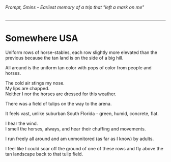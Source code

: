###### Prompt, 5mins - Earliest memory of a trip that "left a mark on me"
---
# Somewhere USA

Uniform rows of horse-stables, each row slightly more elevated than the previous because the tan land is on the side of a big hill.

All around is the uniform tan color with pops of color from people and horses.

The cold air stings my nose.  
My lips are chapped.  
Neither I nor the horses are dressed for this weather.

There was a field of tulips on the way to the arena.

It feels vast, unlike suburban South Florida - green, humid, concrete, flat.

I hear the wind.  
I smell the horses, always, and hear their chuffing and movements.

I run freely all around and am unmonitored (as far as I know) by adults.

I feel like I could soar off the ground of one of these rows and fly above the tan landscape back to that tulip field.

